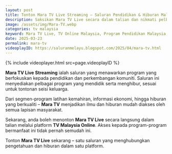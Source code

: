 ```yaml
---
layout: post
title: Tonton Mara TV Live Streaming – Saluran Pendidikan & Hiburan Malaysia
description: Saksikan Mara TV Live secara dalam talian dan nikmati pelbagai program pendidikan, hiburan serta informasi berguna untuk semua lapisan masyarakat.
image: /assets/img/Mara-TV.webp
categories: tv malaysia
keyword: Mara TV Live, TV Online Malaysia, Program Pendidikan Malaysia, Siaran Langsung Mara TV, TV Malaysia
date: 2025-03-23
permalink: mara-tv
videoplayID: https://saluranmelayu.blogspot.com/2025/04/mara-tv.html
---
```


{% include videoplayer.html
  src=page.videoplayID
%}

**Mara TV Live Streaming** ialah saluran yang menawarkan program yang berfokuskan kepada pendidikan dan perkembangan komuniti. Saluran ini menyediakan pelbagai program yang mendidik serta menghibur, sesuai untuk tontonan seisi keluarga.

Dari segmen-program latihan kemahiran, informasi ekonomi, hingga hiburan yang berkualiti – **Mara TV** menjadikan ilmu dan hiburan mudah diakses oleh semua lapisan masyarakat.

Sekarang, anda boleh menonton **Mara TV Live** secara langsung dalam talian melalui platform **TV Malaysia Online**. Akses kepada program-program bermanfaat ini tidak pernah semudah ini.

Tonton **Mara TV Live** sekarang – satu saluran yang menghubungkan pengetahuan dan hiburan dalam satu platform.
